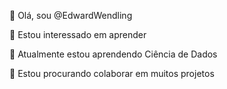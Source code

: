 👋 Olá, sou @EdwardWendling

👀 Estou interessado em aprender

🌱 Atualmente estou aprendendo Ciência de Dados

💞️ Estou procurando colaborar em muitos projetos
